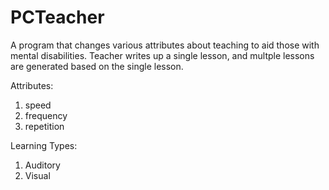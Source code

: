 # PCTeacher

A program that changes various attributes about teaching to aid those with mental disabilities.
Teacher writes up a single lesson, and multple lessons are generated based on the single lesson.

Attributes:
1. speed
2. frequency
3. repetition

Learning Types:
1. Auditory
2. Visual
